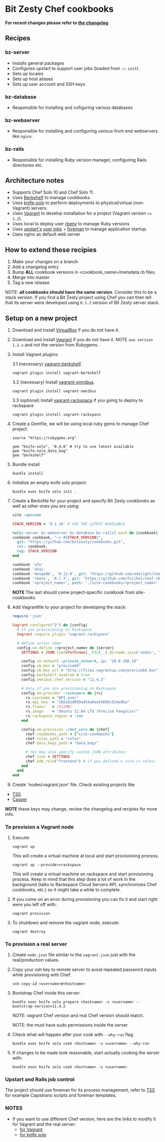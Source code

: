 # Bit Zesty Chef cookbooks

**For recent changes please refer to [the changelog](https://github.com/bitzesty/cookbooks/blob/master/CHANGELOG.md)**.

## Recipes

### bz-server

* Installs general packages
* Configures upstart to support user jobs (loaded from `~/.init`).
* Sets up locales
* Sets up host aliases
* Sets up user account and SSH keys

### bz-database

* Responsible for installing and cofiguring various databases

### bz-webserver

* Responsible for installing and configuring various front end webservers like `nginx`.

### bz-rails

* Responsible for installing Ruby version manager, configuring Rails directories etc.

## Architecture notes

* Supports Chef Solo 10 and Chef Solo 11.
* Uses [Berkshelf](http://berkshelf.com) to manage cookbooks.
* Uses [knife-solo](https://github.com/matschaffer/knife-solo) to perform deployments to physical/virtual (non-Vagrant) servers.
* Uses [Vagrant](http://www.vagrantup.com) to develop installation for a project (Vagrant version `>= 1.2`).
* Uses local to deploy user [rbenv](https://github.com/sstephenson/rbenv) to manage Ruby versions
* Uses [upstart's](http://upstart.ubuntu.com/) [user jobs](http://bradleyayers.blogspot.com/2011/10/upstart-user-jobs-on-ubuntu-1110.html) + [foreman](https://github.com/ddollar/foreman) to manage application startup.
* Uses nginx as default web server

## How to extend these recipies

1. Make your changes on a branch
2. Add a changelog entry
3. Bump **ALL** cookbook versions in <cookbook_name>/metadata.rb files.
4. Merge into master
5. Tag a new release

NOTE: **all cookbooks should have the same version**. Consider this to be a stack version. If you find a Bit Zesty project using Chef you can then tell that its server were developed using `0.1.2` version of Bit Zesty server stack.

## Setup on a new project

1. Download and install [VirtualBox](https://www.virtualbox.org) if you do not have it.
2. Download and install [Vagrant](http://www.vagrantup.com) if you do not have it. NOTE `use version 1.2.x` and not the version from Rubygems.
3. Install Vagrant plugins:
  
    3.1 (necessary) [vagrant-berkshelf](https://github.com/riotgames/vagrant-berkshelf).

    ````shell
    vagrant plugin install vagrant-berkshelf
    ````

    3.2 (necessary) Install [vagrant-omnibus](https://github.com/schisamo/vagrant-omnibus).

    ````
    vagrant plugin install vagrant-omnibus
    ````
        
    3.3 (optional) Install [vagrant-rackspace](https://github.com/mitchellh/vagrant-rackspace) if you going to deploy to rackspace

    ````
    vagrant plugin install vagrant-rackspace
    ````

4. Create a Gemfile, we will be using local ruby gems to manage Chef project:

    ````
    source "https://rubygems.org"

    gem "knife-solo", '0.4.0' # try to use latest available
    gem "knife-solo_data_bag"
    gem "berkshelf"
    ````

5. Bundle install

    ````
    bundle install
    ````

6. Initialize an empty knife solo project:

    ````
    bundle exec knife solo init .
    ````

7. Create a Berksfile for your project and specify Bit Zesty cookbooks as well as other ones you are using:

    ````ruby
    site :opscode

    STACK_VERSION = '0.1.10' # USE THE LATEST AVAILABLE

    %w[bz-server bz-webserver bz-database bz-rails].each do |cookbook|
    cookbook cookbook, "~> #{STACK_VERSION}",
      git: "https://github.com/bitzesty/cookbooks.git",
      rel: cookbook,
      tag: STACK_VERSION
    end

    cookbook 'ufw'
    cookbook 'ohai'
    cookbook 'mongodb', '0.12.0', git: "https://github.com/edelight/chef-mongodb.git"
    cookbook 'rbenv', '0.7.3', git: 'https://github.com/fnichol/chef-rbenv.git'
    cookbook '<project_name>', path: './site-cookbooks/<project_name>'
    ````

    **NOTE** The last should come project-specific cookbook from site-cookbooks.

8. Add Vagrantfile to your project for developing the stack:

    ````ruby
    require 'json'

    Vagrant.configure("2") do |config|
      # If you provisioning on Rackspace
      Vagrant.require_plugin "vagrant-rackspace"

      # define server name
      config.vm.define :<project_name> do |server|
        SETTINGS = JSON.load(Pathname(__FILE__).dirname.join('nodes', 'vagrant.json').read)

        config.vm.network :private_network, ip: "10.0.100.10"
        config.vm.box = "precise64"
        config.vm.box_url = "http://files.vagrantup.com/precise64.box"
        config.berkshelf.enabled = true
        config.omnibus.chef_version = "11.4.2"

        # Only if you are provisioning on Rackspace
        config.vm.provider :rackspace do |rs|
          rs.username = "API.user"
          rs.api_key  = "1b6182d059a454a8aaf4890c914e8ba"
          rs.flavor   = /512MB/
          rs.image    = "Ubuntu 12.04 LTS (Precise Pangolin)"
          rs.rackspace_region = :lon
        end

        config.vm.provision :chef_solo do |chef|
          chef.cookbooks_path = ["site-cookbooks"]
          chef.roles_path = "roles"
          chef.data_bags_path = "data_bags"

          # You may also specify custom JSON attributes:
          chef.json = SETTINGS
          chef.add_role("frontend") # if you defined a role in roles/
        end
      end
    end
    ````

9. Create 'nodes/vagrant.json' file. Check existing projects like 
  * [TSS](https://github.com/bitzesty/ihealth/blob/master/chef/nodes/vagrant-backend.json)
  * [Casper](https://github.com/bitzesty/casper/blob/master/chef/nodes/vagrant.json)
   
  **NOTE** these keys may change, review the changelog and recipies for more info.

### To provision a Vagrant node

1. Execute:

    ````
    vagrant up
    ````

    This will create a virtual machine at local and start provisioning process.

    ````
    vagrant up --provider=rackspace
    ````

    This will create a virtual machine on rackspace and start provisioning process.
    Keep in mind that this step does a lot of work in the background
    (talks to Rackspace Cloud Servers API, synchronizes Chef cookbooks, etc.)
    so it might take a while to complete.

2. If you come on an error during provisioning you can fix it and start right were you left off with:

    ````
    vagrant provision
    ````

3. To shutdown and remove the vagrant node, execute:

    ````
    vagrant destroy
    ````

### To provision a real server

1. Create `node.json` file similar to the `vagrant.json` just with the real/production values.
2. Copy your ssh key to remote server to avoid repeated password inputs while provisioning with Chef:

   ````
   ssh-copy-id <username>@<hostname>
   ````

2. Bootstrap Chef inside this server:

    ````
    bundle exec knife solo prepare <hostname> -x <username> --bootstrap-version=11.4.2
    ````

   NOTE: vagrant Chef version and real Chef version should match.

   NOTE: the <username> must have sudo permissions inside the server.

3. Check what will happen after your cook with `--why-run` flag.

   ````
   bundle exec knife solo cook <hostname> -x <username> --why-run
   ````
   
4. If changes to be made look reasonable, start actually cooking the server with:

   ````
   bundle exec knife solo cook <hostname> -x <username>
   ````

### Upstart and Rails job control

The project should use foreman for its process management, refer to [TSS](https://github.com/bitzesty/ihealth/tree/master/config) for example Capistrano scripts and foreman templates.

### NOTES

* If you want to use different Chef version, here are the links to modify it for Vagrant and the real server:
  * [for Vagrant](http://stackoverflow.com/questions/11325479/how-to-control-the-version-of-chef-that-vagrant-uses-to-provision-vms)
  * [for knife solo](https://github.com/matschaffer/knife-solo/issues/184)
